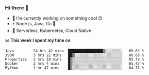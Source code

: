 ### Hi there 👋

<!--
**nodejh/nodejh** is a ✨ _special_ ✨ repository because its `README.md` (this file) appears on your GitHub profile.

Here are some ideas to get you started:

- 🔭 I’m currently working on ...
- 🌱 I’m currently learning ...
- 👯 I’m looking to collaborate on ...
- 🤔 I’m looking for help with ...
- 💬 Ask me about ...
- 📫 How to reach me: ...
- 😄 Pronouns: ...
- ⚡ Fun fact: ...
-->

- 🔭 I’m currently working on something cool :wink:
- ⚡ Node.js, Java, Go :thought_balloon:
- 🤖 Serverless, Kubernetes, Cloud Native

📊 **This week I spent my time on**

<!--START_SECTION:waka-->
```text
Java         24 hrs 42 mins  ████████████████▒░░░░░░░░   65.02 % 
JSON         3 hrs 22 mins   ██▒░░░░░░░░░░░░░░░░░░░░░░   08.86 % 
Properties   2 hrs 10 mins   █▒░░░░░░░░░░░░░░░░░░░░░░░   05.72 % 
Docker       2 hrs 4 mins    █▒░░░░░░░░░░░░░░░░░░░░░░░   05.47 % 
Python       1 hr 47 mins    █▒░░░░░░░░░░░░░░░░░░░░░░░   04.71 % 
```
<!--END_SECTION:waka-->


<!--
:traffic_light: **Visitors**

![visitors](https://visitor-badge.glitch.me/badge?page_id=nodejh.nodejh)
-->
